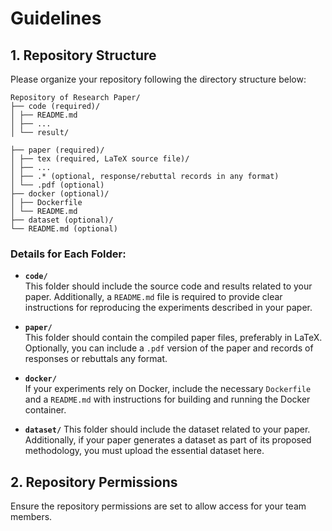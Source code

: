 # Guidelines

## 1. Repository Structure

Please organize your repository following the directory structure below:
```
Repository of Research Paper/
├── code (required)/
│ ├── README.md
│ ├── ...
│ └── result/

├── paper (required)/
│ ├── tex (required, LaTeX source file)/
│ ├── ...
│ ├── .* (optional, response/rebuttal records in any format)
│ └── .pdf (optional)
├── docker (optional)/
│ ├── Dockerfile
│ └── README.md
├── dataset (optional)/
└── README.md (optional)
```
### Details for Each Folder:
- **`code/`**  
  This folder should include the source code and results related to your paper. Additionally, a `README.md` file is required to provide clear instructions for reproducing the experiments described in your paper.  

- **`paper/`**  
  This folder should contain the compiled paper files, preferably in LaTeX. Optionally, you can include a `.pdf` version of the paper and records of responses or rebuttals any format.  

- **`docker/`**  
  If your experiments rely on Docker, include the necessary `Dockerfile` and a `README.md` with instructions for building and running the Docker container.
- **`dataset/`**
  This folder should include the dataset related to your paper. Additionally, if your paper generates a dataset as part of its proposed methodology, you must upload the essential dataset here.


## 2. Repository Permissions

Ensure the repository permissions are set to allow access for your team members. 

